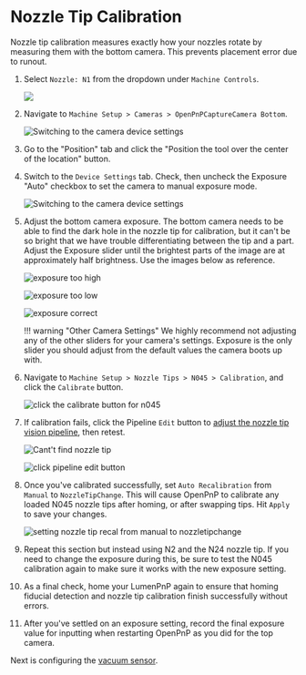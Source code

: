 # Nozzle Tip Calibration

Nozzle tip calibration measures exactly how your nozzles rotate by measuring them with the bottom camera. This prevents placement error due to runout.

1. Select `Nozzle: N1` from the dropdown under `Machine Controls`.

    ![](../7-bottom-camera-position/images/select-n1-machine-control-bottom.webp)

2. Navigate to `Machine Setup > Cameras > OpenPnPCaptureCamera Bottom`.

    ![Switching to the camera device settings](images/Bottom-camera-device-settings.webp)

1. Go to the "Position" tab and click the "Position the tool over the center of the location" button.

2. Switch to the `Device Settings` tab. Check, then uncheck the Exposure "Auto" checkbox to set the camera to manual exposure mode.

    ![Switching to the camera device settings](images/Bottom-camera-device-settings.webp)

1. Adjust the bottom camera exposure. The bottom camera needs to be able to find the dark hole in the nozzle tip for calibration, but it can't be so bright that we have trouble differentiating between the tip and a part. Adjust the Exposure slider until the brightest parts of the image are at approximately half brightness. Use the images below as reference.

    ![exposure too high](images/bottom-exp-high.webp)

    ![exposure too low](images/bottom-exp-low.webp)

    ![exposure correct](images/bottom-exp-good.webp)

    !!! warning "Other Camera Settings"
        We highly recommend not adjusting any of the other sliders for your camera's settings. Exposure is the only slider you should adjust from the default values the camera boots up with.

2. Navigate to `Machine Setup > Nozzle Tips > N045 > Calibration`, and click the `Calibrate` button.

    ![click the calibrate button for n045](images/n045-calibrate-button.webp)

3. If calibration fails, click the Pipeline `Edit` button to [adjust the nozzle tip vision pipeline](../../vision-pipeline-adjustment/4-nozzle-calibration-pipeline.md), then retest.

    ![Cant't find nozzle tip](images/too-many-vision-redirects.webp)

    ![click pipeline edit button](images/n045-edit-pipeline.webp)

4. Once you've calibrated successfully, set `Auto Recalibration` from `Manual` to `NozzleTipChange`. This will cause OpenPnP to calibrate any loaded N045 nozzle tips after homing, or after swapping tips. Hit `Apply` to save your changes.

    ![setting nozzle tip recal from manual to nozzletipchange](images/n045-change-recal.webp)

5. Repeat this section but instead using N2 and the N24 nozzle tip. If you need to change the exposure during this, be sure to test the N045 calibration again to make sure it works with the new exposure setting.

6. As a final check, home your LumenPnP again to ensure that homing fiducial detection and nozzle tip calibration finish successfully without errors.

7. After you've settled on an exposure setting, record the final exposure value for inputting when restarting OpenPnP as you did for the top camera.

Next is configuring the [vacuum sensor](../10-vacuum-sensor/index.md).
